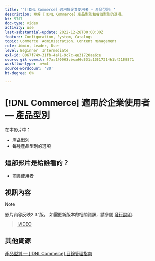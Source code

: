 ```yaml
---
title: '"[!DNL Commerce] 適用於企業使用者 — 產品型別」'
description: 瞭解 [!DNL Commerce] 產品型別和每個型別的選項。
kt: 5767
doc-type: video
activity: use
last-substantial-update: 2022-12-28T00:00:00Z
feature: Configuration, System, Catalogs
topic: Commerce, Administration, Content Management
role: Admin, Leader, User
level: Beginner, Intermediate
exl-id: 8067f749-31fb-4a71-9c7c-ee31720aa6ce
source-git-commit: f7aa1f0063cbcad6d331a13817214b1bf2158571
workflow-type: tm+mt
source-wordcount: '80'
ht-degree: 0%

---
```


# [!DNL Commerce] 適用於企業使用者 — 產品型別

在本影片中：

- 產品型別
- 每種產品型別的選項

## 這部影片是給誰看的？

- 商業使用者

## 視訊內容

>[!NOTE]
>
>影片內容反映2.3.1版。 如需更新版本的相關資訊，請參閱 [發行說明](https://experienceleague.adobe.com/docs/commerce-operations/release/notes/overview.html).

>[!VIDEO](https://video.tv.adobe.com/v/35952?quality=12&learn=on)

## 其他資源

[產品型別 —  [!DNL Commerce] 目錄管理指南](https://experienceleague.adobe.com/docs/commerce-admin/catalog/products/product-create.html#product-types)
